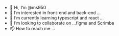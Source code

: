 - 👋 Hi, I’m @ms950
- 👀 I’m interested in front-end and back-end ...
- 🌱 I’m currently learning typescript and react ...
- 💞️ I’m looking to collaborate on ...figma and Scrimba
- 📫 How to reach me ...

<!---
ms950/ms950 is a ✨ special ✨ repository because its `README.md` (this file) appears on your GitHub profile.
You can click the Preview link to take a look at your changes.
--->
